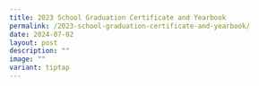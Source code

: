 ```yaml
---
title: 2023 School Graduation Certificate and Yearbook
permalink: /2023-school-graduation-certificate-and-yearbook/
date: 2024-07-02
layout: post
description: ""
image: ""
variant: tiptap
---
```

